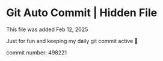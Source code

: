 # Git Auto Commit | Hidden File

This file was added Feb 12, 2025

Just for fun and keeping my daily git commit active 🤪

commit number: 498221
